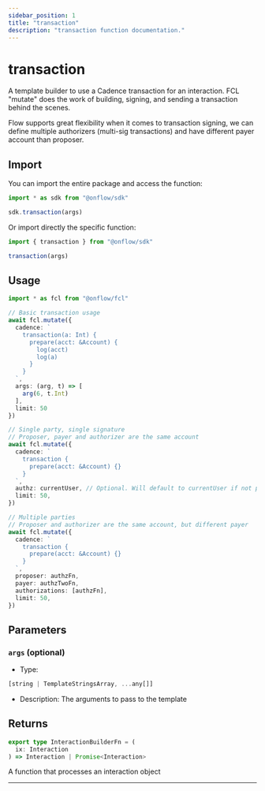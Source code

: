 ```yaml
---
sidebar_position: 1
title: "transaction"
description: "transaction function documentation."
---
```


<!-- THIS DOCUMENT IS AUTO-GENERATED FROM [onflow/sdk/src/build/build-transaction.ts](https://github.com/onflow/fcl-js/tree/master/packages/sdk/src/build/build-transaction.ts). DO NOT EDIT MANUALLY -->

# transaction

A template builder to use a Cadence transaction for an interaction. FCL "mutate" does the work of building, signing, and sending a transaction behind the scenes.

Flow supports great flexibility when it comes to transaction signing, we can define multiple authorizers (multi-sig transactions) and have different payer account than proposer.

## Import

You can import the entire package and access the function:

```typescript
import * as sdk from "@onflow/sdk"

sdk.transaction(args)
```

Or import directly the specific function:

```typescript
import { transaction } from "@onflow/sdk"

transaction(args)
```

## Usage

```typescript
import * as fcl from "@onflow/fcl"

// Basic transaction usage
await fcl.mutate({
  cadence: `
    transaction(a: Int) {
      prepare(acct: &Account) {
        log(acct)
        log(a)
      }
    }
  `,
  args: (arg, t) => [
    arg(6, t.Int)
  ],
  limit: 50
})

// Single party, single signature
// Proposer, payer and authorizer are the same account
await fcl.mutate({
  cadence: `
    transaction {
      prepare(acct: &Account) {}
    }
  `,
  authz: currentUser, // Optional. Will default to currentUser if not provided.
  limit: 50,
})

// Multiple parties
// Proposer and authorizer are the same account, but different payer
await fcl.mutate({
  cadence: `
    transaction {
      prepare(acct: &Account) {}
    }
  `,
  proposer: authzFn,
  payer: authzTwoFn,
  authorizations: [authzFn],
  limit: 50,
})
```

## Parameters

### `args` (optional)


- Type: 
```typescript
[string | TemplateStringsArray, ...any[]]
```
- Description: The arguments to pass to the template


## Returns

```typescript
export type InteractionBuilderFn = (
  ix: Interaction
) => Interaction | Promise<Interaction>
```


A function that processes an interaction object

---